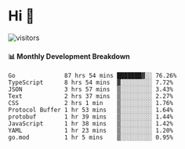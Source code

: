 # Hi 👋
 
![visitors](https://visitor-badge.glitch.me/badge?page_id=sorcererxw.sorcererx)

#### 📊 Monthly Development Breakdown

<!--START_SECTION:waka-->
```text
Go              87 hrs 54 mins ███████▓░░ 76.26%
TypeScript      8 hrs 54 mins  ▓░░░░░░░░░ 7.72%
JSON            3 hrs 57 mins  ▒░░░░░░░░░ 3.43%
Text            2 hrs 37 mins  ▒░░░░░░░░░ 2.27%
CSS             2 hrs 1 min    ▒░░░░░░░░░ 1.76%
Protocol Buffer 1 hr 53 mins   ▒░░░░░░░░░ 1.64%
protobuf        1 hr 39 mins   ▒░░░░░░░░░ 1.44%
JavaScript      1 hr 38 mins   ▒░░░░░░░░░ 1.42%
YAML            1 hr 23 mins   ▒░░░░░░░░░ 1.20%
go.mod          1 hr 5 mins    ▒░░░░░░░░░ 0.95%
```
<!--END_SECTION:waka-->
